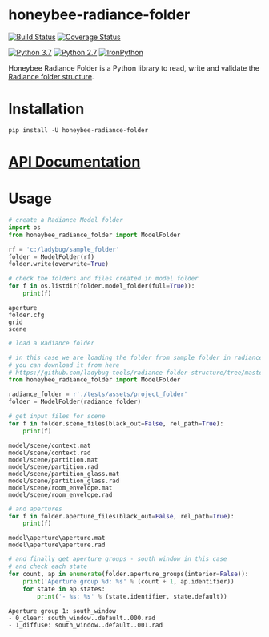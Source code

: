 # honeybee-radiance-folder
[![Build Status](https://travis-ci.com/ladybug-tools/honeybee-radiance-folder.svg?branch=master)](https://travis-ci.com/ladybug-tools/honeybee-radiance-folder)
[![Coverage Status](https://coveralls.io/repos/github/ladybug-tools/honeybee-radiance-folder/badge.svg?branch=master)](https://coveralls.io/github/ladybug-tools/honeybee-radiance-folder)

[![Python 3.7](https://img.shields.io/badge/python-3.7-blue.svg)](https://www.python.org/downloads/release/python-370/)
[![Python 2.7](https://img.shields.io/badge/python-2.7-green.svg)](https://www.python.org/downloads/release/python-270/)
[![IronPython](https://img.shields.io/badge/ironpython-2.7-red.svg)](https://github.com/IronLanguages/ironpython2/releases/tag/ipy-2.7.8/)

Honeybee Radiance Folder is a Python library to read, write and validate the
[Radiance folder structure](https://github.com/ladybug-tools/radiance-folder-structure).

# Installation

`pip install -U honeybee-radiance-folder`

# [API Documentation](https://www.ladybug.tools/honeybee-radiance-folder/docs/)

# Usage

```python
# create a Radiance Model folder
import os
from honeybee_radiance_folder import ModelFolder

rf = 'c:/ladybug/sample_folder'
folder = ModelFolder(rf)
folder.write(overwrite=True)

# check the folders and files created in model folder
for f in os.listdir(folder.model_folder(full=True)):
    print(f)
```

```shell
aperture
folder.cfg
grid
scene
```

```python
# load a Radiance folder

# in this case we are loading the folder from sample folder in radiance folder repository
# you can download it from here
# https://github.com/ladybug-tools/radiance-folder-structure/tree/master/project_folder
from honeybee_radiance_folder import ModelFolder

radiance_folder = r'./tests/assets/project_folder'
folder = ModelFolder(radiance_folder)

# get input files for scene
for f in folder.scene_files(black_out=False, rel_path=True):
    print(f)
```

```shell
model/scene/context.mat
model/scene/context.rad
model/scene/partition.mat
model/scene/partition.rad
model/scene/partition_glass.mat
model/scene/partition_glass.rad
model/scene/room_envelope.mat
model/scene/room_envelope.rad
```

```python
# and apertures
for f in folder.aperture_files(black_out=False, rel_path=True):
    print(f)
```

```shell
model\aperture\aperture.mat
model\aperture\aperture.rad
```

```python
# and finally get aperture groups - south window in this case
# and check each state
for count, ap in enumerate(folder.aperture_groups(interior=False)):
    print('Aperture group %d: %s' % (count + 1, ap.identifier))
    for state in ap.states:
        print('- %s: %s' % (state.identifier, state.default))
```

```shell
Aperture group 1: south_window
- 0_clear: south_window..default..000.rad
- 1_diffuse: south_window..default..001.rad
```
